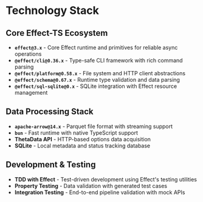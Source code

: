 # Technology Stack

## Core Effect-TS Ecosystem

- **`effect@3.x`** - Core Effect runtime and primitives for reliable async operations
- **`@effect/cli@0.36.x`** - Type-safe CLI framework with rich command parsing
- **`@effect/platform@0.58.x`** - File system and HTTP client abstractions
- **`@effect/schema@0.67.x`** - Runtime type validation and data parsing
- **`@effect/sql-sqlite@0.x`** - SQLite integration with Effect resource management

## Data Processing Stack

- **`apache-arrow@14.x`** - Parquet file format with streaming support
- **`bun`** - Fast runtime with native TypeScript support
- **ThetaData API** - HTTP-based options data acquisition
- **SQLite** - Local metadata and status tracking database

## Development & Testing

- **TDD with Effect** - Test-driven development using Effect's testing utilities
- **Property Testing** - Data validation with generated test cases
- **Integration Testing** - End-to-end pipeline validation with mock APIs

